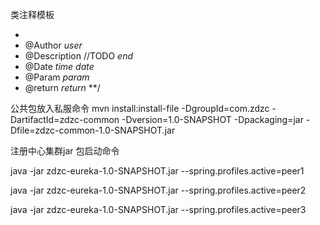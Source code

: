 类注释模板

*
 * @Author  $user$
 * @Description //TODO $end$
 * @Date $time$ $date$
 * @Param $param$
 * @return $return$
 **/
 
 
 
 公共包放入私服命令
 mvn install:install-file -DgroupId=com.zdzc -DartifactId=zdzc-common -Dversion=1.0-SNAPSHOT -Dpackaging=jar -Dfile=zdzc-common-1.0-SNAPSHOT.jar
 
 注册中心集群jar 包启动命令
 
 java -jar zdzc-eureka-1.0-SNAPSHOT.jar --spring.profiles.active=peer1
 
 java -jar zdzc-eureka-1.0-SNAPSHOT.jar --spring.profiles.active=peer2
 
 java -jar zdzc-eureka-1.0-SNAPSHOT.jar --spring.profiles.active=peer3
 

